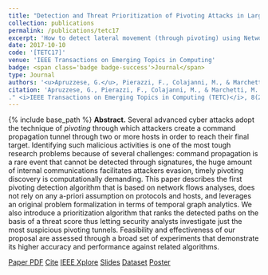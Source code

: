```yaml
---
title: "Detection and Threat Prioritization of Pivoting Attacks in Large Networks"
collection: publications
permalink: /publications/tetc17
excerpt: 'How to detect lateral movement (through pivoting) using Network Flows.'
date: 2017-10-10
code: '[TETC17]'
venue: 'IEEE Transactions on Emerging Topics in Computing'
badge: <span class='badge badge-success'>Journal</span>
type: Journal
authors: '<u>Apruzzese, G.</u>, Pierazzi, F., Colajanni, M., & Marchetti, M.'
citation: 'Apruzzese, G., Pierazzi, F., Colajanni, M., & Marchetti, M. (2017). "Detection and Threat Prioritization of Pivoting Attacks in Large Networks
." <i>IEEE Transactions on Emerging Topics in Computing (TETC)</i>, 8(2), 404-415.'
---
```

{% include base_path %}
<b>Abstract.</b> Several advanced cyber attacks adopt the technique of <i>pivoting</i> through which attackers create a command propagation tunnel through two or more hosts in order to reach their final target. Identifying such malicious activities is one of the most tough research problems because of several challenges: command propagation is a rare event that cannot be detected through signatures, the huge amount of internal communications facilitates attackers evasion, timely pivoting discovery is computationally demanding. 
This paper describes the first pivoting detection algorithm that is based on network flows analyses, does not rely on any a-priori assumption on protocols and hosts, and leverages an original problem formalization in terms of temporal graph analytics. We also introduce a prioritization algorithm that ranks the detected paths on the basis of a threat score thus letting security analysts investigate just the most suspicious pivoting tunnels. Feasibility and effectiveness of our proposal are assessed through a broad set of experiments that demonstrate its higher accuracy and performance against related algorithms.

<a class="btn btn-outline-primary my-1 mr-1 btn-sm" href="{{ base_path }}/files/papers/tetc17/tetc17.pdf" target="_blank" rel="noopener">Paper PDF</a> 
<a class="btn btn-outline-primary my-1 mr-1 btn-sm" href="{{ base_path }}/files/papers/tetc17/tetc17_cite.html" target="_blank" rel="noopener">Cite</a> 
<a class="btn btn-outline-primary my-1 mr-1 btn-sm" href="https://ieeexplore.ieee.org/abstract/document/8078189" target="_blank" rel="noopener">IEEE Xplore</a> 
<a class="btn btn-outline-primary my-1 mr-1 btn-sm" href="{{ base_path }}/files/papers/tetc17/tetc17_slides.pdf" target="_blank" rel="noopener">Slides</a> 
<a class="btn btn-outline-primary my-1 mr-1 btn-sm" href="{{ base_path }}/files/papers/tetc17/tetc17_dataset.html" target="_blank" rel="noopener">Dataset</a> 
<a class="btn btn-outline-primary my-1 mr-1 btn-sm" href="{{ base_path }}/files/papers/tetc17/tetc17_poster.pdf" target="_blank" rel="noopener">Poster</a> 
